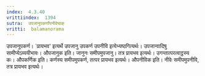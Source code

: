 ```yaml
---
index:  4.3.40
vrittiindex:  1394
sutra:  उपजानूपकर्णोपनीवेष्ठक्
vritti:  balamanorama 
---
```


उपजानूपकर्ण। `प्रायभव' इत्यर्थे उपजानु उपकर्ण उपनीवि इत्येभ्यष्ठगित्यर्थः। उपजान्वादिषु सामीप्येऽव्ययीभावः। औपजानुक इति। जानुनः समीपमुपजानु। तत्र प्रायभव इत्यर्थः। उगन्तात्परत्वाट्ठस्य कः। औपकर्णिक इति। कर्णस्य समीपमुपकर्ण, तत्पर प्रायभव इत्यर्थः। औपनीविक इति। नीवेः समीपमुपनीवि, तत्र प्रायभव इत्यर्थः। 

